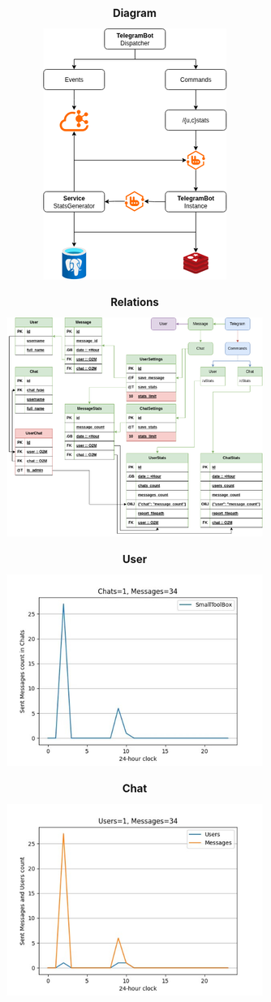 <div align="center">
  <h2>Diagram</h2>
  <img src="./static/Diagram.drawio.png" />
  <h2>Relations</h2>
  <img src="./static/TgBot.png" />
  <h2>User</h2>
  <img src="./static/UserStats.jpg" />
  <h2>Chat</h2>
  <img src="./static/ChatStats.jpg" />
</div>